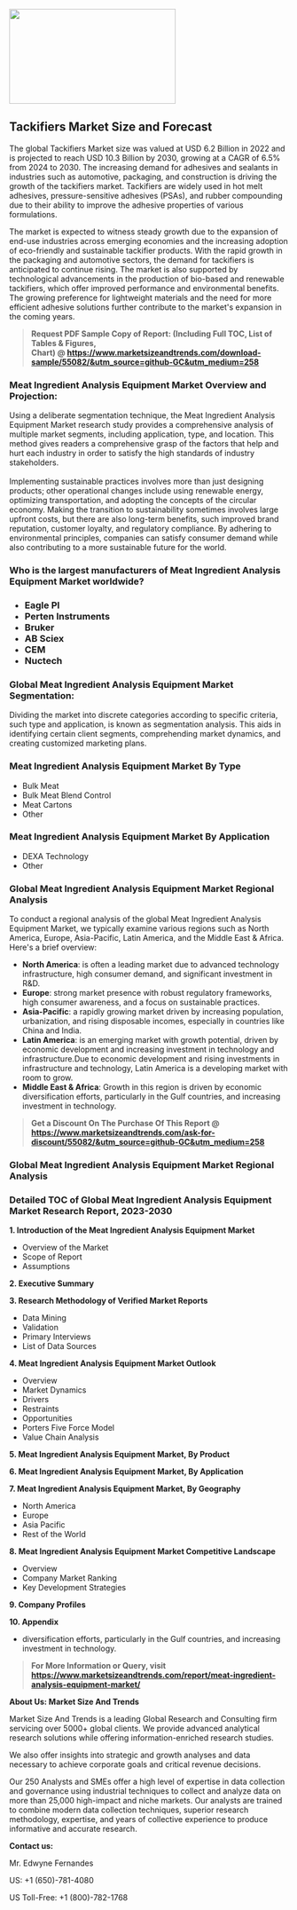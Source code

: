 <p><img class="alignnone size-medium wp-image-20088" src="https://ffe5etoiles.com/wp-content/uploads/2024/12/MST1-300x171.png" alt="" width="300" height="171" /></p><h2>Tackifiers Market Size and Forecast</h2><p>The global Tackifiers Market size was valued at USD 6.2 Billion in 2022 and is projected to reach USD 10.3 Billion by 2030, growing at a CAGR of 6.5% from 2024 to 2030. The increasing demand for adhesives and sealants in industries such as automotive, packaging, and construction is driving the growth of the tackifiers market. Tackifiers are widely used in hot melt adhesives, pressure-sensitive adhesives (PSAs), and rubber compounding due to their ability to improve the adhesive properties of various formulations.</p><p>The market is expected to witness steady growth due to the expansion of end-use industries across emerging economies and the increasing adoption of eco-friendly and sustainable tackifier products. With the rapid growth in the packaging and automotive sectors, the demand for tackifiers is anticipated to continue rising. The market is also supported by technological advancements in the production of bio-based and renewable tackifiers, which offer improved performance and environmental benefits. The growing preference for lightweight materials and the need for more efficient adhesive solutions further contribute to the market's expansion in the coming years.</p></p><blockquote id="" class=""><strong>Request PDF Sample Copy of Report: (Including Full TOC, List of Tables &amp; Figures, Chart)&nbsp;@&nbsp;<strong><a href="https://www.marketsizeandtrends.com/download-sample/55082/&utm_source=github-GC&utm_medium=258" target="_blank">https://www.marketsizeandtrends.com/download-sample/55082/&utm_source=github-GC&utm_medium=258</a></strong></strong></blockquote><h3 id="" class="">Meat Ingredient Analysis Equipment Market&nbsp;Overview and Projection:</h3><p id="" class="">Using a deliberate segmentation technique, the Meat Ingredient Analysis Equipment Market research study provides a comprehensive analysis of multiple market segments, including application, type, and location. This method gives readers a comprehensive grasp of the factors that help and hurt each industry in order to satisfy the high standards of industry stakeholders. <br /> <br />Implementing sustainable practices involves more than just designing products; other operational changes include using renewable energy, optimizing transportation, and adopting the concepts of the circular economy. Making the transition to sustainability sometimes involves large upfront costs, but there are also long-term benefits, such improved brand reputation, customer loyalty, and regulatory compliance. By adhering to environmental principles, companies can satisfy consumer demand while also contributing to a more sustainable future for the world.</p><h3 id="" class="">Who is the largest manufacturers of&nbsp;Meat Ingredient Analysis Equipment Market worldwide?</h3><h3 class=""><p><ul><li>Eagle PI </li><li> Perten Instruments </li><li> Bruker </li><li> AB Sciex </li><li> CEM </li><li> Nuctech</li></ul></p></h3><h3 id="" class="">Global&nbsp;Meat Ingredient Analysis Equipment Market Segmentation:</h3><p id="" class="">Dividing the market into discrete categories according to specific criteria, such type and application, is known as segmentation analysis. This aids in identifying certain client segments, comprehending market dynamics, and creating customized marketing plans.</p><h3 id="" class="">Meat Ingredient Analysis Equipment Market&nbsp;By Type</h3><p><p><ul><li>Bulk Meat </li><li> Bulk Meat Blend Control </li><li> Meat Cartons </li><li> Other</p></li></ul></p></p><h3 id="" class="">Meat Ingredient Analysis Equipment Market&nbsp;By Application</h3><p class=""><p><ul><li>DEXA Technology </li><li> Other</li></ul></p></p><h3 id="" class="">Global Meat Ingredient Analysis Equipment Market Regional Analysis</h3><p id="" class="">To conduct a regional analysis of the global Meat Ingredient Analysis Equipment Market, we typically examine various regions such as North America, Europe, Asia-Pacific, Latin America, and the Middle East &amp; Africa. Here's a brief overview:</p><ul><li><strong>North America</strong>: is often a leading market due to advanced technology infrastructure, high consumer demand, and significant investment in R&amp;D.</li><li><strong>Europe</strong>: strong market presence with robust regulatory frameworks, high consumer awareness, and a focus on sustainable practices.</li><li><strong>Asia-Pacific</strong>: a rapidly growing market driven by increasing population, urbanization, and rising disposable incomes, especially in countries like China and India.</li><li><strong>Latin America</strong>: is an emerging market with growth potential, driven by economic development and increasing investment in technology and infrastructure.Due to economic development and rising investments in infrastructure and technology, Latin America is a developing market with room to grow.</li><li><strong>Middle East &amp; Africa</strong>: Growth in this region is driven by economic diversification efforts, particularly in the Gulf countries, and increasing investment in technology.</li></ul><blockquote id="" class=""><strong>Get a Discount On The Purchase Of This Report @ <strong><a href="https://www.marketsizeandtrends.com/ask-for-discount/55082/&utm_source=github-GC&utm_medium=258" target="_blank">https://www.marketsizeandtrends.com/ask-for-discount/55082/&utm_source=github-GC&utm_medium=258</a></strong></strong></blockquote><h3 id="" class="">Global Meat Ingredient Analysis Equipment Market Regional Analysis</h3><h3 id="" class="">Detailed TOC of Global Meat Ingredient Analysis Equipment Market Research Report, 2023-2030</h3><p id="" class=""><strong>1. Introduction of the Meat Ingredient Analysis Equipment Market</strong></p><ul><li>Overview of the Market</li><li>Scope of Report</li><li>Assumptions</li></ul><p id="" class=""><strong>2. Executive Summary</strong></p><p id="" class=""><strong>3. Research Methodology of Verified Market Reports</strong></p><ul><li>Data Mining</li><li>Validation</li><li>Primary Interviews</li><li>List of Data Sources</li></ul><p id="" class=""><strong>4. Meat Ingredient Analysis Equipment Market Outlook</strong></p><ul><li>Overview</li><li>Market Dynamics</li><li>Drivers</li><li>Restraints</li><li>Opportunities</li><li>Porters Five Force Model</li><li>Value Chain Analysis</li></ul><p id="" class=""><strong>5. Meat Ingredient Analysis Equipment Market, By Product</strong></p><p id="" class=""><strong>6. Meat Ingredient Analysis Equipment Market, By Application</strong></p><p id="" class=""><strong>7. Meat Ingredient Analysis Equipment Market, By Geography</strong></p><ul><li>North America</li><li>Europe</li><li>Asia Pacific</li><li>Rest of the World</li></ul><p id="" class=""><strong>8. Meat Ingredient Analysis Equipment Market Competitive Landscape</strong></p><ul><li>Overview</li><li>Company Market Ranking</li><li>Key Development Strategies</li></ul><p id="" class=""><strong>9. Company Profiles</strong></p><p id="" class=""><strong>10. Appendix</strong></p><ul><li>diversification efforts, particularly in the Gulf countries, and increasing investment in technology.</li></ul><blockquote id="" class=""><strong>For More Information or Query, visit <strong><strong><a href="https://www.marketsizeandtrends.com/report/meat-ingredient-analysis-equipment-market/" target="_blank">https://www.marketsizeandtrends.com/report/meat-ingredient-analysis-equipment-market/</a></strong></strong></strong></blockquote><p id="" class=""><strong>About Us: Market Size And Trends</strong></p><p id="" class="">Market Size And Trends is a leading Global Research and Consulting firm servicing over 5000+ global clients. We provide advanced analytical research solutions while offering information-enriched research studies.</p><p id="" class="">We also offer insights into strategic and growth analyses and data necessary to achieve corporate goals and critical revenue decisions.</p><p id="" class="">Our 250 Analysts and SMEs offer a high level of expertise in data collection and governance using industrial techniques to collect and analyze data on more than 25,000 high-impact and niche markets. Our analysts are trained to combine modern data collection techniques, superior research methodology, expertise, and years of collective experience to produce informative and accurate research.</p><p id="" class=""><strong>Contact us:</strong></p><p id="" class="">Mr. Edwyne Fernandes</p><p id="" class="">US: +1 (650)-781-4080</p><p id="" class="">US Toll-Free: +1 (800)-782-1768</p>
